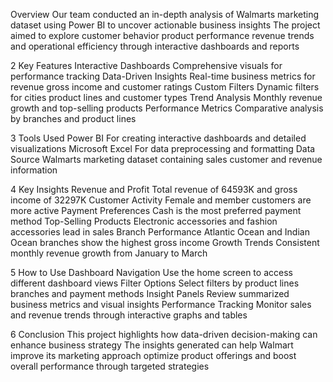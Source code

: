 Overview
Our team conducted an in-depth analysis of Walmarts marketing dataset using Power BI to uncover actionable business insights The project aimed to explore customer behavior product performance revenue trends and operational efficiency through interactive dashboards and reports

2 Key Features
Interactive Dashboards Comprehensive visuals for performance tracking
Data-Driven Insights Real-time business metrics for revenue gross income and customer ratings
Custom Filters Dynamic filters for cities product lines and customer types
Trend Analysis Monthly revenue growth and top-selling products
Performance Metrics Comparative analysis by branches and product lines

3 Tools Used
Power BI For creating interactive dashboards and detailed visualizations
Microsoft Excel For data preprocessing and formatting
Data Source Walmarts marketing dataset containing sales customer and revenue information

4 Key Insights
Revenue and Profit Total revenue of 64593K and gross income of 32297K
Customer Activity Female and member customers are more active
Payment Preferences Cash is the most preferred payment method
Top-Selling Products Electronic accessories and fashion accessories lead in sales
Branch Performance Atlantic Ocean and Indian Ocean branches show the highest gross income
Growth Trends Consistent monthly revenue growth from January to March

5 How to Use
Dashboard Navigation Use the home screen to access different dashboard views
Filter Options Select filters by product lines branches and payment methods
Insight Panels Review summarized business metrics and visual insights
Performance Tracking Monitor sales and revenue trends through interactive graphs and tables

6 Conclusion
This project highlights how data-driven decision-making can enhance business strategy The insights generated can help Walmart improve its marketing approach optimize product offerings and boost overall performance through targeted strategies
